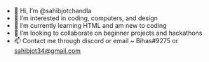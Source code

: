 - 👋 Hi, I’m @sahibjotchandla
- 👀 I’m interested in coding, computers, and design
- 🌱 I’m currently learning HTML and am new to coding
- 💞️ I’m looking to collaborate on beginner projects and hackathons
- 📫 Contact me through discord or email ~ Bihas#9275 or sahibjot34@gmail.com

<!---
sahibjotchandla/sahibjotchandla is a ✨ special ✨ repository because its `README.md` (this file) appears on your GitHub profile.
You can click the Preview link to take a look at your changes.
--->
